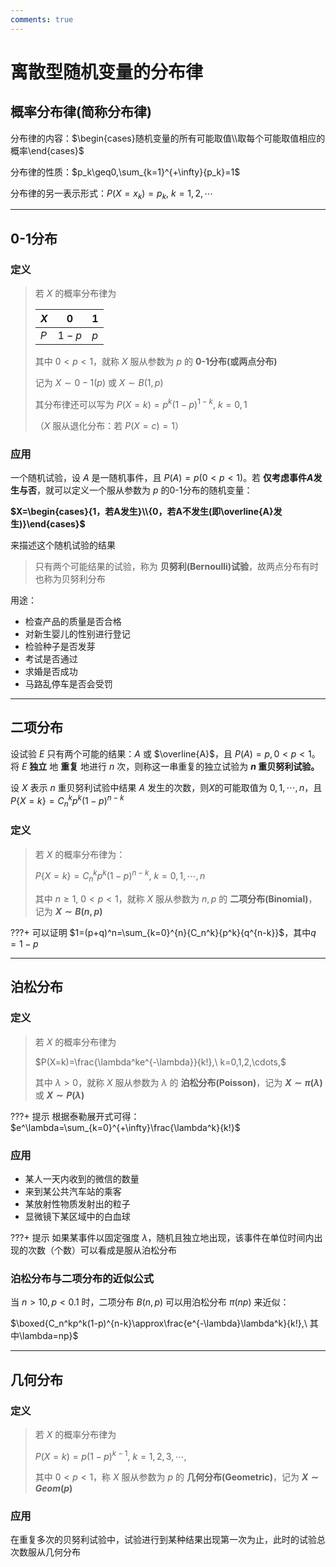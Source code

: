 ```yaml
---
comments: true
---
```


# 离散型随机变量的分布律

## 概率分布律(简称分布律)

分布律的内容：$\begin{cases}随机变量的所有可能取值\\取每个可能取值相应的概率\end{cases}$

分布律的性质：$p_k\geq0,\sum_{k=1}^{+\infty}{p_k}=1$

分布律的另一表示形式：$P(X=x_k)=p_k,\ k=1,2,\cdots$

- - - - - -

## 0-1分布

### 定义

> 若 $X$ 的概率分布律为
>
> | $X$ | $0$ | $1$ |
> |  -  |  -  |  -  |
> | $P$ | $1-p$ | $p$ |
>
> 其中 $0<p<1$，就称 $X$ 服从参数为 $p$ 的 **0-1分布(或两点分布)**
>
> 记为 $X\sim 0-1(p)$ 或 $X\sim B(1,p)$
>
> 其分布律还可以写为 $P(X=k)=p^k(1-p)^{1-k},\ k=0,1$
>
> （$X$ 服从退化分布：若 $P(X=c)=1$）

### 应用

一个随机试验，设 $A$ 是一随机事件，且 $P(A)=p(0<p<1)$。若 **仅考虑事件$A$发生与否**，就可以定义一个服从参数为 $p$ 的0-1分布的随机变量：

**$X=\begin{cases}{1，若A发生}\\{0，若A不发生(即\overline{A}发生)}\end{cases}$**

来描述这个随机试验的结果

> 只有两个可能结果的试验，称为 **贝努利(Bernoulli)试验**，故两点分布有时也称为贝努利分布

用途：

- 检查产品的质量是否合格
- 对新生婴儿的性别进行登记
- 检验种子是否发芽
- 考试是否通过
- 求婚是否成功
- 马路乱停车是否会受罚

- - - - - -

## 二项分布

设试验 $E$ 只有两个可能的结果：$A$ 或 $\overline{A}$，且 $P(A)=p,0<p<1$。将 $E$ **独立** 地 **重复** 地进行 $n$ 次，则称这一串重复的独立试验为 **$n$ 重贝努利试验。**

设 $X$ 表示 $n$ 重贝努利试验中结果 $A$ 发生的次数，则$X$的可能取值为 $0,1,\cdots,n$，且 $P\{X=k\}=C_n^kp^k(1-p)^{n-k}$

### 定义

> 若 $X$ 的概率分布律为：
>
> $P\{X=k\}=C_n^kp^k(1-p)^{n-k},\ k=0,1,\cdots,n$
>
> 其中 $n\geq1,\ 0<p<1$，就称 $X$ 服从参数为 $n,p$ 的 **二项分布(Binomial)**，记为 **$X\sim B(n,p)$**

???+ 可以证明
    $1=(p+q)^n=\sum_{k=0}^{n}{C_n^k}{p^k}{q^{n-k}}$，其中$q=1-p$

- - - - - -

## 泊松分布

### 定义

> 若 $X$ 的概率分布律为
>
> $P(X=k)=\frac{\lambda^ke^{-\lambda}}{k!},\ k=0,1,2,\cdots,$
>
> 其中 $\lambda>0$，就称 $X$ 服从参数为 $\lambda$ 的 **泊松分布(Poisson)**，记为 **$X\sim\pi(\lambda)$** 或 **$X\sim P(\lambda)$**

???+ 提示
    根据泰勒展开式可得：$e^\lambda=\sum_{k=0}^{+\infty}\frac{\lambda^k}{k!}$

### 应用

- 某人一天内收到的微信的数量
- 来到某公共汽车站的乘客
- 某放射性物质发射出的粒子
- 显微镜下某区域中的白血球

???+ 提示
    如果某事件以固定强度 $\lambda$，随机且独立地出现，该事件在单位时间内出现的次数（个数）可以看成是服从泊松分布

### 泊松分布与二项分布的近似公式

当 $n>10,p<0.1$ 时，二项分布 $B(n,p)$ 可以用泊松分布 $\pi(np)$ 来近似：

$\boxed{C_n^kp^k(1-p)^{n-k}\approx\frac{e^{-\lambda}\lambda^k}{k!},\ 其中\lambda=np}$

- - - - - -

## 几何分布

### 定义

> 若 $X$ 的概率分布律为
>
> $P(X=k)=p(1-p)^{k-1},\ k=1,2,3,\cdots,$
>
> 其中 $0<p<1$，称 $X$ 服从参数为 $p$ 的 **几何分布(Geometric)**，记为 **$X\sim Geom(p)$**

### 应用

在重复多次的贝努利试验中，试验进行到某种结果出现第一次为止，此时的试验总次数服从几何分布